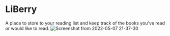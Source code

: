 # LiBerry
A place to store to your reading list and keep track of the books you've read or would like to read.
![Screenshot from 2022-05-07 21-37-30](https://user-images.githubusercontent.com/90656124/167278183-c621ecc8-9a8f-49f8-bb65-e0377659f58b.png)
